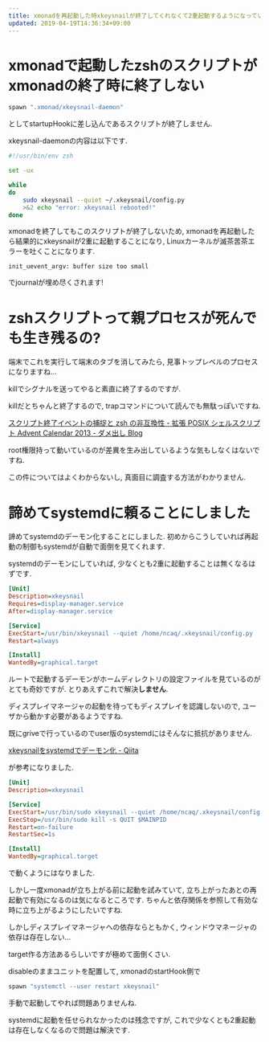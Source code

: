 ```yaml
---
title: xmonadを再起動した時xkeysnailが終了してくれなくて2重起動するようになっていたのでsystemdに管理だけ任せて起動はxmonad側で行うようにしました
updated: 2019-04-19T14:36:34+09:00
---
```


# xmonadで起動したzshのスクリプトがxmonadの終了時に終了しない

~~~hs
spawn ".xmonad/xkeysnail-daemon"
~~~

としてstartupHookに差し込んであるスクリプトが終了しません.

xkeysnail-daemonの内容は以下です.

~~~zsh
#!/usr/bin/env zsh

set -ux

while
do
    sudo xkeysnail --quiet ~/.xkeysnail/config.py
    >&2 echo "error: xkeysnail rebooted!"
done
~~~

xmonadを終了してもこのスクリプトが終了しないため,
xmonadを再起動したら結果的にxkeysnailが2重に起動することになり,
Linuxカーネルが滅茶苦茶エラーを吐くことになります.

~~~
init_uevent_argv: buffer size too small
~~~

でjournalが埋め尽くされます!

# zshスクリプトって親プロセスが死んでも生き残るの?

端末でこれを実行して端末のタブを消してみたら,
見事トップレベルのプロセスになりますね…

killでシグナルを送ってやると素直に終了するのですが.

killだとちゃんと終了するので,
trapコマンドについて読んでも無駄っぽいですね.

[スクリプト終了イベントの捕捉と zsh の非互換性 - 拡張 POSIX シェルスクリプト Advent Calendar 2013 - ダメ出し Blog](https://fumiyas.github.io/2013/12/05/trap-exit.sh-advent-calendar.html)

root権限持って動いているのが差異を生み出しているような気もしなくはないですね.

この件についてはよくわからないし,
真面目に調査する方法がわかりません.

# 諦めてsystemdに頼ることにしました

諦めてsystemdのデーモン化することにしました.
初めからこうしていれば再起動の制御もsystemdが自動で面倒を見てくれます.

systemdのデーモンにしていれば,
少なくとも2重に起動することは無くなるはずです.

~~~ini
[Unit]
Description=xkeysnail
Requires=display-manager.service
After=display-manager.service

[Service]
ExecStart=/usr/bin/xkeysnail --quiet /home/ncaq/.xkeysnail/config.py
Restart=always

[Install]
WantedBy=graphical.target
~~~

ルートで起動するデーモンがホームディレクトリの設定ファイルを見ているのがとても奇妙ですが.
とりあえずこれで解決**しません**.

ディスプレイマネージャの起動を待ってもディスプレイを認識しないので,
ユーザから動かす必要があるようですね.

既にgriveで行っているのでuser版のsystemdにはそんなに抵抗がありません.

[xkeysnailをsystemdでデーモン化 - Qiita](https://qiita.com/samurai20000@github/items/2e1d779e806a7e8543d6)

が参考になりました.

~~~ini
[Unit]
Description=xkeysnail

[Service]
ExecStart=/usr/bin/sudo xkeysnail --quiet /home/ncaq/.xkeysnail/config.py
ExecStop=/usr/bin/sudo kill -s QUIT $MAINPID
Restart=on-failure
RestartSec=1s

[Install]
WantedBy=graphical.target
~~~

で動くようにはなりました.

しかし一度xmonadが立ち上がる前に起動を試みていて,
立ち上がったあとの再起動で有効になるのは気になるところです.
ちゃんと依存関係を参照して有効な時に立ち上がるようにしたいですね.

しかしディスプレイマネージャへの依存ならともかく,
ウィンドウマネージャの依存は存在しない…

target作る方法あるらしいですが極めて面倒くさい.

disableのままユニットを配置して,
xmonadのstartHook側で

~~~hs
spawn "systemctl --user restart xkeysnail"
~~~

手動で起動してやれば問題ありませんね.

systemdに起動を任せられなかったのは残念ですが,
これで少なくとも2重起動は存在しなくなるので問題は解決です.
